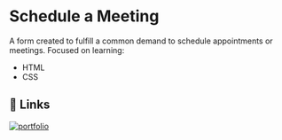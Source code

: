 # Schedule a Meeting 

A form created to fulfill a common demand to schedule appointments or meetings. Focused on learning:

- HTML
- CSS


## 🔗 Links
[![portfolio](https://img.shields.io/badge/my_portfolio-000?style=for-the-badge&logo=ko-fi&logoColor=white)](https://github.com/pedro-bernardes)


